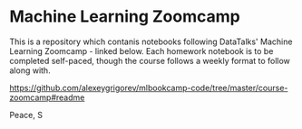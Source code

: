 # Machine Learning Zoomcamp

This is a repository which contanis notebooks following DataTalks' Machine Learning Zoomcamp - linked below. Each homework notebook is to be completed self-paced, though the course follows a weekly format to follow along with.

https://github.com/alexeygrigorev/mlbookcamp-code/tree/master/course-zoomcamp#readme

Peace,
S
